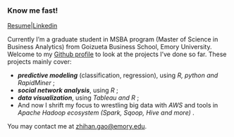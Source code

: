 
### Know me fast! 

[Resume](https://zihg.github.io/Gao-Zhihan%20(Kay).pdf)|[Linkedin](https://www.linkedin.com/in/zhihangao)

Currently I’m a graduate student in MSBA program (Master of Science in Business Analytics) from Goizueta Business School, Emory University. Welcome to my [Github profile](https://github.com/ZiHG) to look at the projects I’ve done so far. These projects mainly cover: 

+ ***predictive modeling*** (classification, regression), using <span style="color:lavendar">*R, python and RapidMiner* </span>; 
+ ***social network analysis***, using <span style="color:lavendar">*R* </span>; 
+ ***data visualization***, using <span style="color:lavendar">*Tableau and R* </span>;
+ And now I shrift my focus to wrestling big data with <span style="color:lavendar">*AWS* </span> and tools in <span style="color:lavendar">*Apache Hadoop ecosystem (Spark, Sqoop, Hive and more)* </span>. 


You may contact me at zhihan.gao@emory.edu.






